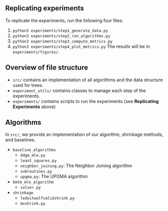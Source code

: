 
## Replicating experiments
To replicate the experiments, run the following four files:
1. `python3 experiments/step1_generate_data.py`
2. `python3 experiments/step2_run_algorithms.py`
3. `python3 experiments/step3_compute_metrics.py`
4. `python3 experiments/step4_plot_metrics.py`
The results will be in `experiments/figures/`.


## Overview of file structure
- `src/` contains an implementation of all algorithms and the data structure used for trees.
- `experiment_utils/` contains classes to manage each step of the experiments.
- `experiments/` contains scripts to run the experiments (see **Replicating Experiments** above)


## Algorithms
In `src/`, we provide an implementation of our algorithm, shrinkage methods, and baselines.
- `baseline_algorithms`
    - `ddgm_mle.py`
    - `least_squares.py`
    - `neighbor_joining.py`: The Neighbor Joining algorithm
    - `subroutines.py`
    - `upgma.py`: The UPGMA algorithm
- `bmtm_mle_algorithm`
    - `solver.py`
- `shrinkage`
    - `ledoitwolfvalidshrink.py`
    - `mxshrink.py`
